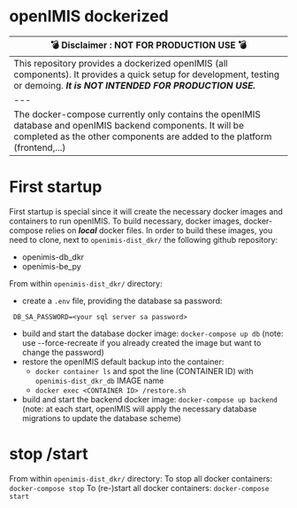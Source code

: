 # openIMIS dockerized

| :bomb: Disclaimer : NOT FOR PRODUCTION USE :bomb: |
| --- |
| This repository provides a dockerized openIMIS (all components). It provides a quick setup for development, testing or demoing. ***It is NOT INTENDED FOR PRODUCTION USE.*** |
| --- |
| The docker-compose currently only contains the openIMIS database and openIMIS backend components. It will be completed as the other components are added to the platform (frontend,...) |


# First startup
First startup is special since it will create the necessary docker images and containers to run openIMIS.
To build necessary, docker images, docker-compose  relies on ***local*** docker files.
In order to build these images, you need to clone, next to `openimis-dist_dkr/` the following github repository:
* openimis-db_dkr
* openimis-be_py

From within `openimis-dist_dkr/` directory:
* create a `.env` file, providing the database sa password:
```
 DB_SA_PASSWORD=<your sql server sa password>
```
* build and start the database docker image:  `docker-compose up db`
(note: use --force-recreate if you already created the image but want to change the password)
* restore the openIMIS default backup into the container:
  * `docker container ls` and spot the line (CONTAINER ID) with `openimis-dist_dkr_db` IMAGE name
  * `docker exec <CONTAINER ID> /restore.sh`
* build and start the backend docker image: `docker-compose up backend`
(note: at each start, openIMIS will apply the necessary database migrations to update the database scheme)

# stop /start
From within `openimis-dist_dkr/` directory:
To stop all docker containers: `docker-compose stop`
To (re-)start all docker containers: `docker-compose start` 
